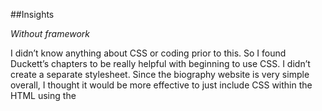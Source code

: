 
##Insights

_Without framework_

I didn’t know anything about CSS or coding prior to this. So I found Duckett’s chapters to be really helpful with beginning to use CSS. I didn’t create a separate stylesheet. Since the biography website is very simple overall, I thought it would be more effective to just include CSS within the HTML using the <style> tag. Once I had this figured out, it was an interesting experience to try out some of the design options Duckett brings up.

_With framework_
I decided to use Pure.css for my framework. Overall, I didn’t find Pure to be as helpful of a framework compared to just adding my own CSS. I think this could be because I am not familiar with CSS. I used a table format from Pure to hold my contact information. It didn’t look too different from the original list format. 

Another thing I noticed about Pure.css is it didn’t have anything about formatting colors, text, and background. I looked at Bootstrap and saw that it had information on typography, which would have been very helpful. 

_Writing practice_

CSS allows us to customize content that would suit our intended audience. This can come in many forms, such as responsive design, where website to adjust to different screen sizes. Duckett also devotes some time to this topic; he discusses how boxes can be used to prevent overlapping of text and providing more structure (p. 306). I think this is more relevant now because there are many types of technology that we can use to access the Internet. CSS and HTML also has a lot to do with usability, making something that would be easy for users to use.
